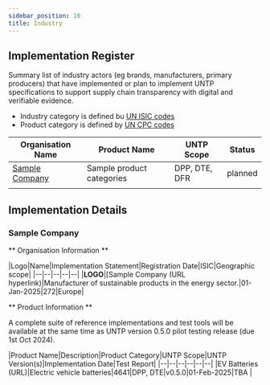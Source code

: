 ```yaml
---
sidebar_position: 10
title: Industry
---
```



## Implementation Register

Summary list of industry actors (eg brands, manufacturers, primary producers) that have implemented or plan to implement UNTP specifications to support supply chain transparency with digital and verifiable evidence. 

* Industry category is defined bu [UN ISIC codes](https://unstats.un.org/unsd/classifications/econ/isic)
* Product category is defined by [UN CPC codes](https://unstats.un.org/unsd/classifications/Econ/cpc)


|Organisation Name |Product Name|UNTP Scope|Status|
|--|--|--|--|
|[Sample Company](#sample-company)|Sample product categories|DPP, DTE, DFR|planned| 
| | | | |


## Implementation Details


### Sample Company

** Organisation Information **

|Logo|Name|Implementation Statement|Registration Date|ISIC|Geographic scope|
|--|--|--|--|--|
|**LOGO**|[Sample Company (URL hyperlink)|Manufacturer of sustainable products in the energy sector.|01-Jan-2025|272|Europe|

** Product Information **

A complete suite of reference implementations and test tools will be available at the same time as UNTP version 0.5.0 pilot testing release (due 1st Oct 2024).

|Product Name|Description|Product Category|UNTP Scope|UNTP Version(s)|Implementation Date|Test Report|
|--|--|--|--|--|--|
|EV Batteries (URL)|Electric vehicle batteries|4641|DPP, DTE|v0.5.0|01-Feb-2025|TBA |

